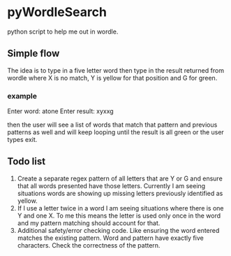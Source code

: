 # pyWordleSearch
python script to help me out in wordle.

## Simple flow

The idea is to type in a five letter word then type in the result returned from wordle where X is no match, Y is yellow for that position and G for green. 

### example

Enter word:  atone
Enter result: xyxxg

then the user will see a list of words that match that pattern and previous patterns as well and will keep looping until the result is all green or the user types exit. 

## Todo list

1. Create a separate regex pattern of all letters that are Y or G and ensure that all words presented have those letters.  Currently I am seeing situations words are showing up missing letters previously identified as yellow. 
2. If I use a letter twice in a word I am seeing situations where there is one Y and one X.   To me this means the letter is used only once in the word and my pattern matching should account for that. 
3. Additional safety/error checking code.   Like ensuring the word entered matches the existing pattern.   Word and pattern have exactly five characters.  Check the correctness of the pattern.